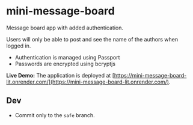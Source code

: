# mini-message-board

Message board app with added authentication.

Users will only be able to post and see the name of the authors when logged in.

- Authentication is managed using Passport
- Passwords are encrypted using bcryptjs


**Live Demo:** The application is deployed at [https://mini-message-board-lit.onrender.com/](https://mini-message-board-lit.onrender.com/).


## Dev
- Commit only to the `safe` branch.